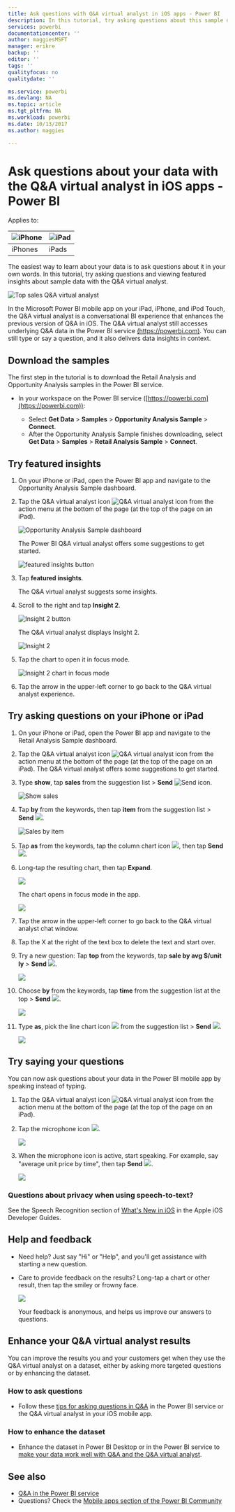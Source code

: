 ```yaml
---
title: Ask questions with Q&A virtual analyst in iOS apps - Power BI
description: In this tutorial, try asking questions about this sample data in your own words with the Q&A virtual analyst in the Power BI mobile app on on your iOS device.
services: powerbi
documentationcenter: ''
author: maggiesMSFT
manager: erikre
backup: ''
editor: ''
tags: ''
qualityfocus: no
qualitydate: ''

ms.service: powerbi
ms.devlang: NA
ms.topic: article
ms.tgt_pltfrm: NA
ms.workload: powerbi
ms.date: 10/13/2017
ms.author: maggies

---
```

# Ask questions about your data with the Q&A virtual analyst in iOS apps - Power BI
Applies to:

| ![iPhone](media/mobile-apps-ios-qna/iphone-logo-50-px.png) | ![iPad](media/mobile-apps-ios-qna/ipad-logo-50-px.png) |
|:--- |:--- |
| iPhones |iPads |

The easiest way to learn about your data is to ask questions about it in your own words. In this tutorial, try asking questions and viewing featured insights about sample data with the Q&A virtual analyst. 

![Top sales Q&A virtual analyst](media/mobile-apps-ios-qna/power-bi-ios-q-n-a-top-sale-intro.png)

In the Microsoft Power BI mobile app on your iPad, iPhone, and iPod Touch, the Q&A virtual analyst is a conversational BI experience that enhances the previous version of Q&A in iOS. The Q&A virtual analyst still accesses underlying Q&A data in the Power BI service [(https://powerbi.com)](https://powerbi.com). You can still type or say a question, and it also delivers data insights in context. 

## Download the samples
The first step in the tutorial is to download the Retail Analysis and Opportunity Analysis samples in the Power BI service.

* In your workspace on the Power BI service ([https://powerbi.com](https://powerbi.com)):
  
  * Select **Get Data** > **Samples** > **Opportunity Analysis Sample** > **Connect**.
  * After the Opportunity Analysis Sample finishes downloading, select **Get Data** > **Samples** > **Retail Analysis Sample** > **Connect**.

## Try featured insights
1. On your iPhone or iPad, open the Power BI app and navigate to the Opportunity Analysis Sample dashboard.
2. Tap the Q&A virtual analyst icon ![Q&A virtual analyst icon](media/mobile-apps-ios-qna/power-bi-ios-q-n-a-icon.png) from the action menu at the bottom of the page (at the top of the page on an iPad).
   
     ![Opportunity Analysis Sample dashboard](media/mobile-apps-ios-qna/power-bi-ios-qna-opportunity-analysis.png)
   
     The Power BI Q&A virtual analyst offers some suggestions to get started.
   
     ![featured insights button](media/mobile-apps-ios-qna/power-bi-ios-qna-suggest-insights.png)
3. Tap **featured insights**.
   
     The Q&A virtual analyst suggests some insights.
4. Scroll to the right and tap **Insight 2**.
   
    ![Insight 2 button](media/mobile-apps-ios-qna/power-bi-ios-qna-suggest-insight-2.png)
   
     The Q&A virtual analyst displays Insight 2.
   
    ![Insight 2](media/mobile-apps-ios-qna/power-bi-ios-qna-show-insight-2.png)
5. Tap the chart to open it in focus mode.
   
    ![Insight 2 chart in focus mode](media/mobile-apps-ios-qna/power-bi-ios-qna-open-insight-2.png)
6. Tap the arrow in the upper-left corner to go back to the Q&A virtual analyst experience.

## Try asking questions on your iPhone or iPad
1. On your iPhone or iPad, open the Power BI app and navigate to the Retail Analysis Sample dashboard.
2. Tap the Q&A virtual analyst icon ![Q&A virtual analyst icon](media/mobile-apps-ios-qna/power-bi-ios-q-n-a-icon.png) from the action menu at the bottom of the page (at the top of the page on an iPad).
     The Q&A virtual analyst offers some suggestions to get started.
3. Type **show**, tap **sales** from the suggestion list > **Send** ![Send icon](media/mobile-apps-ios-qna/power-bi-ios-qna-send-icon.png).
   
    ![Show sales](media/mobile-apps-ios-qna/power-bi-ios-q-n-a-show-sales.png)
4. Tap **by** from the keywords, then tap **item** from the suggestion list > **Send** ![](media/mobile-apps-ios-qna/power-bi-ios-qna-send-icon.png).
   
    ![Sales by item](media/mobile-apps-ios-qna/power-bi-ios-q-n-a-sale-by-item.png)
5. Tap **as** from the keywords, tap the column chart icon ![](media/mobile-apps-ios-qna/power-bi-ios-q-n-a-column-chart-icon.png), then tap **Send** ![](media/mobile-apps-ios-qna/power-bi-ios-qna-send-icon.png).
6. Long-tap the resulting chart, then tap **Expand**.
   
    ![](media/mobile-apps-ios-qna/power-bi-ios-q-n-a-tap-expand-feedback.png)
   
    The chart opens in focus mode in the app.
   
    ![](media/mobile-apps-ios-qna/power-bi-ios-q-n-a-expanded-chart.png)
7. Tap the arrow in the upper-left corner to go back to the Q&A virtual analyst chat window.
8. Tap the X at the right of the text box to delete the text and start over.
9. Try a new question: Tap **top** from the keywords, tap **sale by avg $/unit ly** > **Send** ![](media/mobile-apps-ios-qna/power-bi-ios-qna-send-icon.png).
   
    ![](media/mobile-apps-ios-qna/power-bi-ios-q-n-a-top-sale-2.png)
10. Choose **by** from the keywords, tap **time** from the suggestion list at the top > **Send** ![](media/mobile-apps-ios-qna/power-bi-ios-qna-send-icon.png).
    
     ![](media/mobile-apps-ios-qna/power-bi-ios-q-n-a-top-sale-by-time.png)
11. Type **as**, pick the line chart icon ![](media/mobile-apps-ios-qna/power-bi-ios-q-n-a-line-chart-icon.png) from the suggestion list > **Send** ![](media/mobile-apps-ios-qna/power-bi-ios-qna-send-icon.png).
    
    ![](media/mobile-apps-ios-qna/power-bi-ios-q-n-a-top-sale-as-line.png)

## Try saying your questions
You can now ask questions about your data in the Power BI mobile app by speaking instead of typing.

1. Tap the Q&A virtual analyst icon ![Q&A virtual analyst icon](media/mobile-apps-ios-qna/power-bi-ios-q-n-a-icon.png) from the action menu at the bottom of the page (at the top of the page on an iPad).
2. Tap the microphone icon ![](media/mobile-apps-ios-qna/power-bi-ios-qna-mic-icon.png).

    ![](media/mobile-apps-ios-qna/power-bi-ios-qna-mic-on.png)

1. When the microphone icon is active, start speaking. For example, say "average unit price by time", then tap **Send** ![](media/mobile-apps-ios-qna/power-bi-ios-qna-send-icon.png).
   
    ![](media/mobile-apps-ios-qna/power-bi-ios-qna-speech-complete.png)

### Questions about privacy when using speech-to-text?
See the Speech Recognition section of [What's New in iOS](https://go.microsoft.com/fwlink/?linkid=845624) in the Apple iOS Developer Guides.

## Help and feedback
* Need help? Just say "Hi" or "Help", and you'll get assistance with starting a new question.
* Care to provide feedback on the results? Long-tap a chart or other result, then tap the smiley or frowny face.
  
    ![](media/mobile-apps-ios-qna/power-bi-ios-q-n-a-tap-feedback.png)
  
    Your feedback is anonymous, and helps us improve our answers to questions.

## Enhance your Q&A virtual analyst results
You can improve the results you and your customers get when they use the Q&A virtual analyst on a dataset, either by asking more targeted questions or by enhancing the dataset.

### How to ask questions
* Follow these [tips for asking questions in Q&A](service-q-and-a-tips.md) in the Power BI service or the Q&A virtual analyst in your iOS mobile app.

### How to enhance the dataset
* Enhance the dataset in Power BI Desktop or in the Power BI service to [make your data work well with Q&A and the Q&A virtual analyst](service-prepare-data-for-q-and-a.md).

## See also
* [Q&A in the Power BI service](service-q-and-a.md)
* Questions? Check the [Mobile apps section of the Power BI Community](https://go.microsoft.com/fwlink/?linkid=839277)

